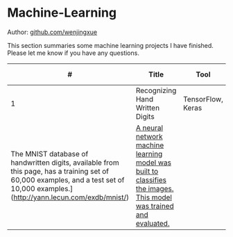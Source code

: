 # Machine-Learning

Author: [github.com/wenjingxue](https://github.com/wenjingxue)


This section summaries some machine learning projects I have finished. Please let me know if you have any questions.

\# | Title | Tool | Data Source | Description 
---|---|---|---|---
1 | Recognizing Hand Written Digits | TensorFlow, Keras | [ 
The MNIST database of handwritten digits, available from this page, has a training set of 60,000 examples, and a test set of 10,000 examples.](http://yann.lecun.com/exdb/mnist/) |[A neural network machine learning model was built to classifies the images. This model was trained and evaluated.](https://github.com/WenjingXue/leetcodeInPython/blob/main/leetcode/two_sum.py)

